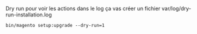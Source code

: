 Dry run pour voir les actions dans le log
ça vas créer un fichier var/log/dry-run-installation.log

```shell
bin/magento setup:upgrade --dry-run=1
```
